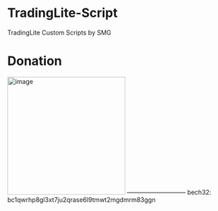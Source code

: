 # TradingLite-Script
TradingLite Custom Scripts by SMG



# Donation

<img width="267" alt="image" src="https://user-images.githubusercontent.com/86971113/202863960-41e84cef-7d63-4d0b-b9ea-9b6a868c8314.png">
–––––––––––––––––––
bech32: bc1qwrhp8gl3xt7ju2qrase6l9tmwt2mgdmrm83ggn
